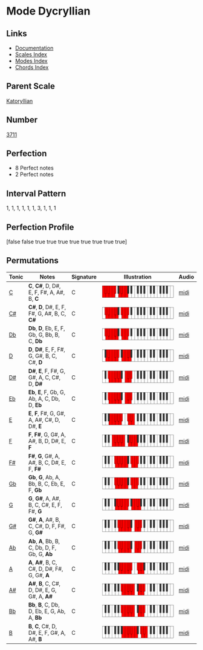 # Mode Dycryllian

## Links

- [Documentation](index.md)
- [Scales Index](Scales.md)
- [Modes Index](Modes.md)
- [Chords Index](Chords.md)

## Parent Scale

[Katoryllian](ScaleKatoryllian.md)

## Number

[3711](https://ianring.com/musictheory/scales/3711)

## Perfection

- 8 Perfect notes
- 2 Perfect notes

## Interval Pattern

1, 1, 1, 1, 1, 1, 3, 1, 1, 1

## Perfection Profile

[false false true true true true true true true true]

## Permutations

| Tonic | Notes | Signature | Illustration | Audio |
|-------|-------|-----------|--------------|-------|
| [C](ModeCNaturalDycryllian.md) | **C**, **C#**, D, D#, E, F, F#, A, A#, B, **C** | C | ![CNaturalDycryllian](ModeCNaturalDycryllian.png) | [midi](https://github.com/edipermadi/music/blob/main/docs/ModeCNaturalDycryllian.mid?raw=true) |
| [C#](ModeCSharpDycryllian.md) | **C#**, **D**, D#, E, F, F#, G, A#, B, C, **C#** | C | ![CSharpDycryllian](ModeCSharpDycryllian.png) | [midi](https://github.com/edipermadi/music/blob/main/docs/ModeCSharpDycryllian.mid?raw=true) |
| [Db](ModeDFlatDycryllian.md) | **Db**, **D**, Eb, E, F, Gb, G, Bb, B, C, **Db** | C | ![DFlatDycryllian](ModeDFlatDycryllian.png) | [midi](https://github.com/edipermadi/music/blob/main/docs/ModeDFlatDycryllian.mid?raw=true) |
| [D](ModeDNaturalDycryllian.md) | **D**, **D#**, E, F, F#, G, G#, B, C, C#, **D** | C | ![DNaturalDycryllian](ModeDNaturalDycryllian.png) | [midi](https://github.com/edipermadi/music/blob/main/docs/ModeDNaturalDycryllian.mid?raw=true) |
| [D#](ModeDSharpDycryllian.md) | **D#**, **E**, F, F#, G, G#, A, C, C#, D, **D#** | C | ![DSharpDycryllian](ModeDSharpDycryllian.png) | [midi](https://github.com/edipermadi/music/blob/main/docs/ModeDSharpDycryllian.mid?raw=true) |
| [Eb](ModeEFlatDycryllian.md) | **Eb**, **E**, F, Gb, G, Ab, A, C, Db, D, **Eb** | C | ![EFlatDycryllian](ModeEFlatDycryllian.png) | [midi](https://github.com/edipermadi/music/blob/main/docs/ModeEFlatDycryllian.mid?raw=true) |
| [E](ModeENaturalDycryllian.md) | **E**, **F**, F#, G, G#, A, A#, C#, D, D#, **E** | C | ![ENaturalDycryllian](ModeENaturalDycryllian.png) | [midi](https://github.com/edipermadi/music/blob/main/docs/ModeENaturalDycryllian.mid?raw=true) |
| [F](ModeFNaturalDycryllian.md) | **F**, **F#**, G, G#, A, A#, B, D, D#, E, **F** | C | ![FNaturalDycryllian](ModeFNaturalDycryllian.png) | [midi](https://github.com/edipermadi/music/blob/main/docs/ModeFNaturalDycryllian.mid?raw=true) |
| [F#](ModeFSharpDycryllian.md) | **F#**, **G**, G#, A, A#, B, C, D#, E, F, **F#** | C | ![FSharpDycryllian](ModeFSharpDycryllian.png) | [midi](https://github.com/edipermadi/music/blob/main/docs/ModeFSharpDycryllian.mid?raw=true) |
| [Gb](ModeGFlatDycryllian.md) | **Gb**, **G**, Ab, A, Bb, B, C, Eb, E, F, **Gb** | C | ![GFlatDycryllian](ModeGFlatDycryllian.png) | [midi](https://github.com/edipermadi/music/blob/main/docs/ModeGFlatDycryllian.mid?raw=true) |
| [G](ModeGNaturalDycryllian.md) | **G**, **G#**, A, A#, B, C, C#, E, F, F#, **G** | C | ![GNaturalDycryllian](ModeGNaturalDycryllian.png) | [midi](https://github.com/edipermadi/music/blob/main/docs/ModeGNaturalDycryllian.mid?raw=true) |
| [G#](ModeGSharpDycryllian.md) | **G#**, **A**, A#, B, C, C#, D, F, F#, G, **G#** | C | ![GSharpDycryllian](ModeGSharpDycryllian.png) | [midi](https://github.com/edipermadi/music/blob/main/docs/ModeGSharpDycryllian.mid?raw=true) |
| [Ab](ModeAFlatDycryllian.md) | **Ab**, **A**, Bb, B, C, Db, D, F, Gb, G, **Ab** | C | ![AFlatDycryllian](ModeAFlatDycryllian.png) | [midi](https://github.com/edipermadi/music/blob/main/docs/ModeAFlatDycryllian.mid?raw=true) |
| [A](ModeANaturalDycryllian.md) | **A**, **A#**, B, C, C#, D, D#, F#, G, G#, **A** | C | ![ANaturalDycryllian](ModeANaturalDycryllian.png) | [midi](https://github.com/edipermadi/music/blob/main/docs/ModeANaturalDycryllian.mid?raw=true) |
| [A#](ModeASharpDycryllian.md) | **A#**, **B**, C, C#, D, D#, E, G, G#, A, **A#** | C | ![ASharpDycryllian](ModeASharpDycryllian.png) | [midi](https://github.com/edipermadi/music/blob/main/docs/ModeASharpDycryllian.mid?raw=true) |
| [Bb](ModeBFlatDycryllian.md) | **Bb**, **B**, C, Db, D, Eb, E, G, Ab, A, **Bb** | C | ![BFlatDycryllian](ModeBFlatDycryllian.png) | [midi](https://github.com/edipermadi/music/blob/main/docs/ModeBFlatDycryllian.mid?raw=true) |
| [B](ModeBNaturalDycryllian.md) | **B**, **C**, C#, D, D#, E, F, G#, A, A#, **B** | C | ![BNaturalDycryllian](ModeBNaturalDycryllian.png) | [midi](https://github.com/edipermadi/music/blob/main/docs/ModeBNaturalDycryllian.mid?raw=true) |
